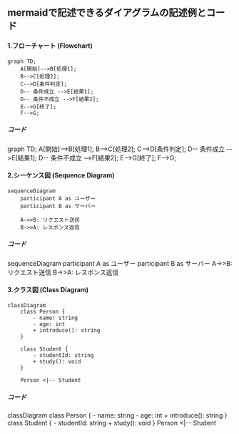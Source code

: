 ## mermaidで記述できるダイアグラムの記述例とコード

#### 1.フローチャート (Flowchart)
```mermaid
graph TD;
    A[開始]-->B[処理1];
    B-->C[処理2];
    C-->D[条件判定];
    D-- 条件成立 -->E[結果1];
    D-- 条件不成立 -->F[結果2];
    E-->G[終了];
    F-->G;
```
<!-- ```mermaid -->
##### コード
graph TD;
    A[開始]-->B[処理1];
    B-->C[処理2];
    C-->D[条件判定];
    D-- 条件成立 -->E[結果1];
    D-- 条件不成立 -->F[結果2];
    E-->G[終了];
    F-->G;
<!-- ``` -->

#### 2.シーケンス図 (Sequence Diagram)
```mermaid
sequenceDiagram
    participant A as ユーザー
    participant B as サーバー

    A->>B: リクエスト送信
    B->>A: レスポンス返信
```
##### コード

sequenceDiagram
    participant A as ユーザー
    participant B as サーバー
    A->>B: リクエスト送信
    B->>A: レスポンス返信

#### 3.クラス図 (Class Diagram)
```mermaid
classDiagram
    class Person {
        - name: string
        - age: int
        + introduce(): string
    }

    class Student {
        - studentId: string
        + study(): void
    }

    Person <|-- Student
```
##### コード

classDiagram
    class Person {
        - name: string
        - age: int
        + introduce(): string
    }
    class Student {
        - studentId: string
        + study(): void
    }
    Person <|-- Student